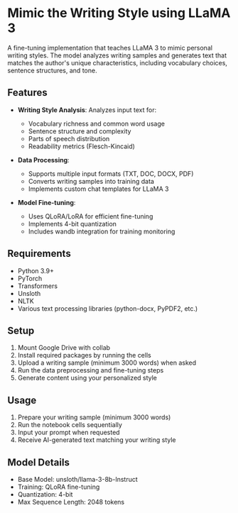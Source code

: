 # Mimic the Writing Style using LLaMA 3

A fine-tuning implementation that teaches LLaMA 3 to mimic personal writing styles. The model analyzes writing samples and generates text that matches the author's unique characteristics, including vocabulary choices, sentence structures, and tone.

## Features

- **Writing Style Analysis**: Analyzes input text for:
  - Vocabulary richness and common word usage
  - Sentence structure and complexity
  - Parts of speech distribution
  - Readability metrics (Flesch-Kincaid)
  
- **Data Processing**:
  - Supports multiple input formats (TXT, DOC, DOCX, PDF)
  - Converts writing samples into training data
  - Implements custom chat templates for LLaMA 3

- **Model Fine-tuning**:
  - Uses QLoRA/LoRA for efficient fine-tuning
  - Implements 4-bit quantization
  - Includes wandb integration for training monitoring

## Requirements

- Python 3.9+
- PyTorch
- Transformers
- Unsloth
- NLTK
- Various text processing libraries (python-docx, PyPDF2, etc.)

## Setup

1. Mount Google Drive with collab
2. Install required packages by running the cells
3. Upload a writing sample (minimum 3000 words) when asked
4. Run the data preprocessing and fine-tuning steps
5. Generate content using your personalized style

## Usage

1. Prepare your writing sample (minimum 3000 words)
2. Run the notebook cells sequentially
3. Input your prompt when requested
4. Receive AI-generated text matching your writing style

## Model Details

- Base Model: unsloth/llama-3-8b-Instruct
- Training: QLoRA fine-tuning
- Quantization: 4-bit
- Max Sequence Length: 2048 tokens
